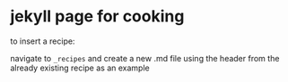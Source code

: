 # jekyll page for cooking

to insert a recipe:
  
  navigate to `_recipes` and create a new .md file using the header from the already existing recipe as an example
